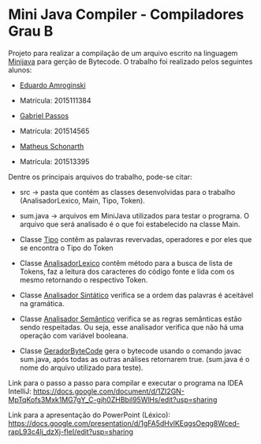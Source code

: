 # Mini Java Compiler - Compiladores Grau B

Projeto para realizar a compilação de um arquivo escrito na linguagem [Minijava](http://www.cambridge.org/us/features/052182060X/) para gerção de Bytecode. O trabalho foi realizado pelos seguintes alunos:

- [Eduardo Amroginski](https://github.com/CrazyAMK)
- Matrícula: 2015111384

- [Gabriel Passos](https://github.com/gabrielSpassos)
- Matrícula: 201514565

- [Matheus Schonarth](https://github.com/mfschonarth)
- Matrícula: 201513395

Dentre os principais arquivos do trabalho, pode-se citar:

- src -> pasta que contém as classes desenvolvidas para o trabalho (AnalisadorLexico, Main, Tipo, Token).

- sum.java -> arquivos em MiniJava utilizados para testar o programa. O arquivo que será analisado é o que foi estabelecido na classe Main.

- Classe [Tipo](https://github.com/gabrielSpassos/mini-java-compailer/blob/master/src/main/java/com/gabrielspassos/poc/Tipo.java)
contêm as palavras revervadas, operadores e por eles que se encontra o Tipo do Token

- Classe [AnalisadorLexico](https://github.com/gabrielSpassos/mini-java-compailer/blob/master/src/main/java/com/gabrielspassos/poc/AnalisadorLexico.java)
contêm método para a busca de lista de Tokens, faz a leitura dos caracteres do código fonte e lida com os mesmo retornando o respectivo Token.

- Classe [Analisador Sintático](https://github.com/gabrielSpassos/mini-java-compiler/blob/master/src/main/java/com/gabrielspassos/poc/AnalisadorSintatico.java) verifica se a ordem das palavras é aceitável na gramática.

- Classe [Analisador Semântico](https://github.com/gabrielSpassos/mini-java-compiler/blob/master/src/main/java/com/gabrielspassos/poc/AnalisadorSemantico.java) verifica se as regras semânticas estão sendo respeitadas. Ou seja, esse analisador verifica que não há uma operação com variável booleana. 

- Classe [GeradorByteCode](https://github.com/gabrielSpassos/mini-java-compiler/blob/master/src/main/java/com/gabrielspassos/poc/GeradorByteCode.java) gera o bytecode usando o comando javac sum.java, após todas as outras análises retornarem true. (sum.java é o nome do arquivo utilizado para teste).

Link para o passo a passo para compilar e executar o programa na IDEA IntelliJ: https://docs.google.com/document/d/1ZI2GN-MpTqKofs3Mxk1MG7gY_C-gjh0ZHBbil95WlHs/edit?usp=sharing

Link para a apresentação do PowerPoint (Léxico): https://docs.google.com/presentation/d/1gFA5dHvlKEqgsOeqg8Wced-rapL93c4lj_dzXj-fIeI/edit?usp=sharing
